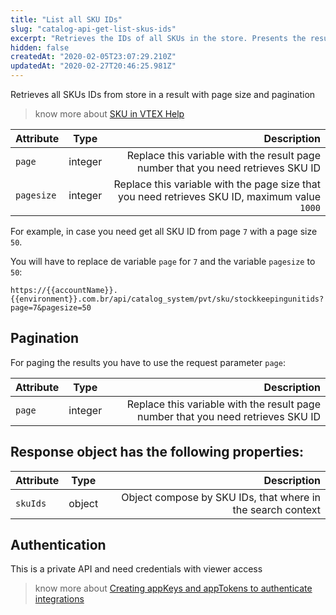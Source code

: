 ```yaml
---
title: "List all SKU IDs"
slug: "catalog-api-get-list-skus-ids"
excerpt: "Retrieves the IDs of all SKUs in the store. Presents the result with page size and pagination."
hidden: false
createdAt: "2020-02-05T23:07:29.210Z"
updatedAt: "2020-02-27T20:46:25.981Z"
---
```

Retrieves all SKUs IDs from store in a result with page size and pagination


> know more about [SKU in VTEX Help](https://help.vtex.com/en/search/SKU)


| Attribute    | Type        | Description |
| --------------- |:---------:| -------------------------------------------------------------------------------------------:|
| `page` | integer | Replace this variable with the result page number that you need retrieves SKU ID |
| `pagesize` | integer | Replace this variable with the page size that you need retrieves SKU ID, maximum value `1000` |



For example, in case you need get all SKU ID from page `7` with a page size `50`.

You will have to replace de variable `page` for `7` and the variable `pagesize` to `50`:

```
https://{{accountName}}.{{environment}}.com.br/api/catalog_system/pvt/sku/stockkeepingunitids?page=7&pagesize=50
```





## Pagination
For paging the results you have to use the request parameter `page`:

| Attribute    | Type        | Description |
| --------------- |:---------:| -------------------------------------------------------------------------------------------:|
| `page` | integer | Replace this variable with the result page number that you need retrieves SKU ID |






## Response object has the following properties:


| Attribute    | Type        | Description |
| --------------- |:---------:| -------------------------------------------------------------------------------------------:|
| `skuIds` | object | Object compose by SKU IDs, that where in the search context |






## Authentication

This is a private API and need credentials with viewer access



> know more about [Creating appKeys and appTokens to authenticate integrations](https://help.vtex.com/en/tutorial/creating-appkeys-and-apptokens-to-authenticate-integrations)